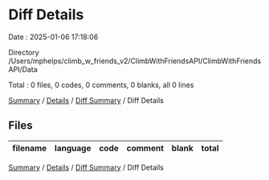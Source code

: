 # Diff Details

Date : 2025-01-06 17:18:06

Directory /Users/mphelps/climb_w_friends_v2/ClimbWithFriendsAPI/ClimbWithFriendsAPI/Data

Total : 0 files, 0 codes, 0 comments, 0 blanks, all 0 lines

[Summary](results.md) / [Details](details.md) / [Diff Summary](diff.md) / Diff Details

## Files

| filename | language | code | comment | blank | total |
| :------- | :------- | ---: | ------: | ----: | ----: |

[Summary](results.md) / [Details](details.md) / [Diff Summary](diff.md) / Diff Details
